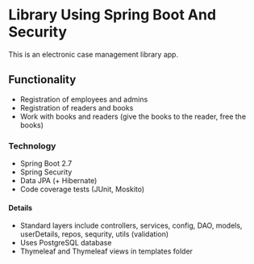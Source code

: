 # Library Using Spring Boot And Security

This is an electronic case management library app.

## Functionality

- Registration of employees and admins
- Registration of readers and books
- Work with books and readers (give the books to the reader, free the books)

### Technology

- Spring Boot 2.7
- Spring Security
- Data JPA (+ Hibernate)
- Code coverage tests (JUnit, Moskito)

#### Details

- Standard layers include controllers, services, config, DAO, models, userDetails, repos, sequrity, utils (validation)
- Uses PostgreSQL database
- Thymeleaf and Thymeleaf views in templates folder
